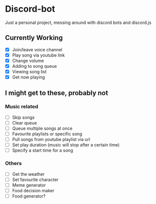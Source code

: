 # Discord-bot
Just a personal project, messing around with discord bots and discord.js

## Currently Working
- [x] Join/leave voice channel
- [x] Play song via youtube link
- [x] Change volume
- [x] Adding to song queue
- [x] Viewing song list
- [x] Get now playing

## I might get to these, probably not
### Music related
- [ ] Skip songs
- [ ] Clear queue
- [ ] Queue multiple songs at once
- [ ] Favourite playlists or specific song
- [ ] Pull songs from youtube playlist via url
- [ ] Set play duration (music will stop after a certain time)
- [ ] Specify a start time for a song
### Others
- [ ] Get the weather
- [ ] Set favourite character
- [ ] Meme generator
- [ ] Food decision maker
- [ ] Food generator?
